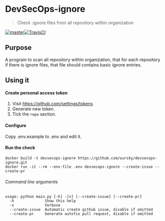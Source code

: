 # DevSecOps-ignore
> Check .ignore files from all repository within organization

[![master](https://img.shields.io/badge/travis-master-blue.svg)][travis-url][![TravisCI][travis-image]][travis-url]

## Purpose
A program to scan all repository within organization, that for each repository
if there is ignore files, that file should contains basic ignore entries.

## Using it

#### Create personal access token
1. Visit https://github.com/settings/tokens
2. Generate new token.
3. Tick the `repo` section.

#### Configure
Copy .env.example to .env and edit it.

#### Run the check
```
docker build -t devsecops-ignore https://github.com/oursky/devsecops-ignore.git
docker run -it --rm --env-file .env devsecops-ignore --create-issue --create-pr
```
###### Command line arguments
```
usage: python main.py [-h] -[v] [--create-issue] [--create-pr]
  -h              Show this help
  -v              Verbose
  --create-issue  Automatic create github issue, disable if omitted
  --create-pr     Generate autofix pull request, disable if omitted
```

<!-- Markdown link & img dfn's -->
[travis-url]: https://travis-ci.org/oursky/devsecops-ignore
[travis-image]: https://travis-ci.org/oursky/devsecops-ignore.svg?branch=master
